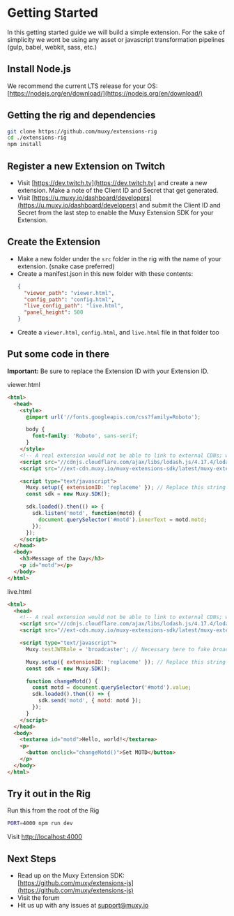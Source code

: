 # Getting Started

In this getting started guide we will build a simple extension. For the sake of simplicity we wont be using 
any asset or javascript transformation pipelines (gulp, babel, webkit, sass, etc.)

## Install Node.js

We recommend the current LTS release for your OS:
[https://nodejs.org/en/download/](https://nodejs.org/en/download/)

## Getting the rig and dependencies
```bash
git clone https://github.com/muxy/extensions-rig
cd ./extensions-rig
npm install
```

## Register a new Extension on Twitch
*  Visit [https://dev.twitch.tv](https://dev.twitch.tv) and create a new extension. Make a note of the 
Client ID and Secret that get generated.
*  Visit [https://u.muxy.io/dashboard/developers](https://u.muxy.io/dashboard/developers) and submit the Client ID and Secret from the last step to enable the 
Muxy Extension SDK for your Extension.

## Create the Extension 
*  Make a new folder under the `src` folder in the rig with the name of your extension. (snake case preferred)
*  Create a manifest.json in this new folder with these contents:
   ```json
   {
     "viewer_path": "viewer.html",
     "config_path": "config.html",
     "live_config_path": "live.html",
     "panel_height": 500
   }
   ```
*  Create a `viewer.html`, `config.html`, and `live.html` file in that folder too

## Put some code in there

**Important:** Be sure to replace the Extension ID with your Extension ID.

viewer.html
```html
<html>
  <head>
    <style>
      @import url('//fonts.googleapis.com/css?family=Roboto');

      body {
        font-family: 'Roboto', sans-serif;
      }
    </style>
    <!-- A real extension would not be able to link to external CDNs; we just do it here for simplicity -->
    <script src="//cdnjs.cloudflare.com/ajax/libs/lodash.js/4.17.4/lodash.min.js"></script>
    <script src="//ext-cdn.muxy.io/muxy-extensions-sdk/latest/muxy-extensions-sdk.js"></script>

    <script type="text/javascript">
      Muxy.setup({ extensionID: 'replaceme' }); // Replace this string with your Extension ID
      const sdk = new Muxy.SDK();

      sdk.loaded().then(() => {
        sdk.listen('motd', function(motd) {
          document.querySelector('#motd').innerText = motd.motd;
        });
      });
    </script>
  </head>
  <body>
    <h3>Message of the Day</h3>
    <p id="motd"></p>
  </body>
</html>
```

live.html
```html
<html>
  <head>
    <!-- A real extension would not be able to link to external CDNs; we just do it here for simplicity -->
    <script src="//cdnjs.cloudflare.com/ajax/libs/lodash.js/4.17.4/lodash.min.js"></script>
    <script src="//ext-cdn.muxy.io/muxy-extensions-sdk/latest/muxy-extensions-sdk.js"></script>

    <script type="text/javascript">
      Muxy.testJWTRole = 'broadcaster'; // Necessary here to fake broadcaster access to the Muxy API. In production, the role will be set automatically in the broadcaster views.

      Muxy.setup({ extensionID: 'replaceme' }); // Replace this string with your Extension ID
      const sdk = new Muxy.SDK();

      function changeMotd() {
        const motd = document.querySelector('#motd').value;
        sdk.loaded().then(() => {
          sdk.send('motd', { motd: motd });
        });
      }
    </script>
  </head>
  <body>
    <textarea id="motd">Hello, world!</textarea>
    <p>
      <button onclick="changeMotd()">Set MOTD</button>
    </p>
  </body>
</html>
```

## Try it out in the Rig
Run this from the root of the Rig
```bash
PORT=4000 npm run dev
```

Visit [http://localhost:4000](http://localhost:4000)

## Next Steps
*  Read up on the Muxy Extension SDK: [https://github.com/muxy/extensions-js](https://github.com/muxy/extensions-js)
*  Visit the forum
*  Hit us up with any issues at [support@muxy.io](mailto:support@muxy.io)
